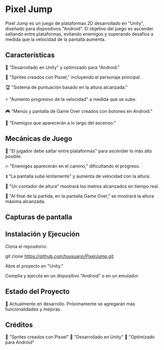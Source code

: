 # Pixel Jump

Pixel Jump es un juego de plataformas 2D desarrollado en "Unity", diseñado para dispositivos "Android". El objetivo del juego es ascender saltando entre plataformas, evitando enemigos y superando desafíos a medida que la velocidad de la pantalla aumenta.

## Características

📱 "Desarrollado en Unity" y optimizado para "Android."

🎨 "Sprites creados con Pisxel," incluyendo el personaje principal.

🏆 "Sistema de puntuación basado en la altura alcanzada."

⚡ "Aumento progresivo de la velocidad" a medida que se sube.

🎮 "Menús y pantalla de Game Over creados con botones en Android."

🦠 "Enemigos que aparecerán a lo largo del ascenso."

## Mecánicas de Juego

🎯 "El jugador debe saltar entre plataformas" para ascender lo más alto posible.

🔥 "Enemigos aparecerán en el camino," dificultando el progreso.

⏫ "La pantalla sube lentamente" y aumenta de velocidad con la altura.

📏 "Un contador de altura" mostrará los metros alcanzados en tiempo real.

🏁 "Al final de la partida, en la pantalla Game Over," se mostrará la altura máxima alcanzada.

## Capturas de pantalla



## Instalación y Ejecución

Clona el repositorio:

git clone https://github.com/tuusuario/PixelJump.git

Abre el proyecto en "Unity."

Compila y ejecuta en un dispositivo "Android" o en un emulador.

## Estado del Proyecto

📌 Actualmente en desarrollo. Próximamente se agregarán más funcionalidades y mejoras.

## Créditos

🎨 "Sprites creados con Pisxel"
🚀 "Desarrollado en Unity"
📱 "Optimizado para Android"





